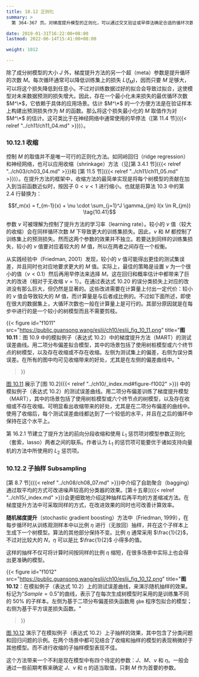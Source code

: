 ```yaml
---
title: 10.12 正则化
summary: >
  第 364-367 页。对梯度提升模型的正则化，可以通过交叉验证或早停法确定合适的循环次数；可以类比岭回归而引入“学习率”；可以类比自助聚合而得到随机梯度提升方法。

date: 2019-01-31T16:22:00+08:00
lastmod: 2022-06-14T15:41:00+08:00

weight: 1012

---
```


除了成分树模型的大小 $J$ 外，梯度提升方法的另一个超（meta）参数是提升循环的次数 $M$。每次循环通常可以降低训练集上的损失 $L(f_M)$，因而只要 $M$ 足够大，可以将这个损失降低到任意小。不过对训练数据过好的拟合会导致过拟合，这使模型对未来数据预测的损失增大。因此，存在一个最小化未来损失的最优循环次数 $M^\*$，它依赖于具体的应用场景。估计 $M^\*$ 的一个方便方法是在验证样本上构建出预测损失作为 $M$ 的函数。那么将这个损失最小化的 $M$ 取值作为对 $M^\*$ 的估计。这可类比于在神经网络中通常使用的早停法（[第 11.4 节]({{< relref "../ch11/ch11_04.md" >}})）。

### 10.12.1 收缩

控制 $M$ 的取值并不是唯一可行的正则化方法。如同岭回归（ridge regression）和神经网络，也可以应用收缩（shrinkage）方法（见[第 3.4.1 节]({{< relref "../ch03/ch03_04.md" >}})和 [第 11.5 节]({{< relref "../ch11/ch11_05.md" >}})）。在提升方法的框架中，收缩方法的最简单实现是将每个树模型的贡献在加入到当前函数近似时，按因子 $0<\nu<1$ 进行缩小。也就是将算法 10.3 中的第 2.4 行替换为：

$$f_m(x) = f_{m-1}(x) +
\nu \cdot \sum_{j=1}^J \gamma_{jm} I(x \in R_{jm}) \tag{10.41}$$

参数 $\nu$ 可被理解为控制了提升方法的学习率（learning rate）。较小的 $\nu$ 值（较大的收缩）会在同样循环次数 $M$ 下导致更大的训练集损失。因此，$\nu$ 和 $M$ 都控制了训练集上的预测损失。然而这两个参数的效果并不独立。若要达到同样的训练集损失，较小的 $\nu$ 值要对应着较大的 $M$ 值，所以在两者之间存在一个权衡。

从实践经验中（Friedman, 2001）发现，较小的 $\nu$ 值可能得出更佳的测试集误差，并且同时也对应地要求更大的 $M$ 值。实际上，最佳的策略是设置 $\nu$ 为一个很小的值（$\nu < 0.1$）然后再用早停法来选择 $M$。这在回归和概率估计中都带来了巨大的改进（相对于无收缩 $\nu = 1$）。在通过表达式 10.20 的误分类损失上对应的改进没有那么巨大，但仍然是显著的。这些改进需要在计算量上付出一定代价：较小的 $\nu$ 值会导致较大的 $M$ 值，而计算量是与后者成比例的。不过如下面所述，即使在很大的数据集上，大循环次数也一般在计算量上是可行的。其部分原因就是在每步中进行的是一个较小的树模型而且不需要剪枝。

{{< figure
  id="f1011"
  src="https://public.guansong.wang/eslii/ch10/eslii_fig_10_11.png"
  title="**图 10.11**：图 10.9 中的模拟例子（表达式 10.2）中的梯度提升方法（MART）的测试误差曲线。用二项分布偏差拟合模型，其中的场景包括了使用树桩模型或六个终节点的树模型，以及存在收缩或不存在收缩。左侧为测试集上的偏差，右侧为误分类误差。在所有的图中均可见收缩带来的好处，尤其是在左侧的偏差曲线中。"
>}}

[图 10.11](#figure-f1011) 展示了[图 10.2]({{< relref "../ch10/_index.md#figure-f1002" >}}) 中的模拟例子（表达式 10.2）的测试误差曲线。用二项分布偏差训练了梯度提升模型（MART），其中的场景包括了使用树桩模型或六个终节点的树模型，以及存在收缩或不存在收缩。可明显看出收缩带来的好处，尤其是在二项分布偏差的曲线中。使用了收缩后，每个测试误差曲线都达到了一个较低的水平，并且在之后的循环中保持在这个水平上。

第 16.2.1 节建立了提升方法的前向分段收缩和使用 $L_1$ 惩罚项对模型参数正则化（套索，lasso）两者之间的联系。作者认为 $L_1$ 的惩罚项可能要优于诸如支持向量机的方法中所使用的 $L_2$ 惩罚项。

### 10.12.2 子抽样 Subsampling

[第 8.7 节]({{< relref "../ch08/ch08_07.md" >}})中介绍了自助聚合（bagging）通过取平均的方式可改进噪声较高的分类器的效果。[第十五章]({{< relref "../ch15/_index.md" >}})会更细致地介绍这种抽样后再平均的方差缩减方法。在梯度提升方法中可采取同样的方式，在改进效果的同时也可改善计算效率。

**随机梯度提升**（stochastic gradient boosting）方法中（Friedman, 1999），在每步循环时从训练观测样本中以比例 $\eta$ 进行（无放回）抽样，并在这个子样本上生成下一个树模型。算法的其他部分保持不变。比例 $\eta$ 通常采用 $\frac{1}{2}$，不过对比较大的 $N$，$\eta$ 可以是比 $\frac{1}{2}$ 小得多的值。

这样的抽样不仅可将计算时间按同样的比例 $\eta$ 缩短，在很多场景中实际上也会得出更准确的模型。

{{< figure
  id="f1012"
  src="https://public.guansong.wang/eslii/ch10/eslii_fig_10_12.png"
  title="**图 10.12**：在模拟例子（表达式 10.2）上的测试误差曲线，来演示随机抽样的效果。标记为“$Sample=0.5$”的曲线，表示了在每次生成树模型时采用的是训练集不同的 50% 的子样本。左侧为基于二项分布偏差损失函数用 `gbm` 程序包拟合的模型；右侧为基于平方误差损失函数。"
>}}

[图 10.12](#figure-f1012) 演示了在模拟例子（表达式 10.2）上子抽样的效果，其中包含了分类问题和回归问题的示例。在两个场景中都可见结合了收缩和抽样的模型的表现稍微好于其他模型。而不进行收缩的子抽样模型表现不佳。

这个方法带来一个不利是现在模型中有四个待定的参数：$J$、$M$、$\nu$ 和 $\eta$。一般会通过一些前期考察来确定 $J$、$\nu$ 和 $\eta$ 的适当取值，只剩 $M$ 作为首要的参数。